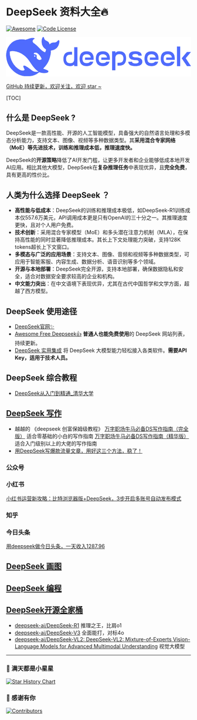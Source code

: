 # DeepSeek 资料大全🔥

[![Awesome](https://awesome.re/badge.svg)](https://awesome.re) [![Code License](https://img.shields.io/badge/License-MIT-green.svg)](https://github.com/East196/awesome-deepseek/blob/main/LICENSE)

![DeepSeek](deepseek-header.webp)

[GitHub 持续更新，欢迎关注，欢迎 star ~](https://github.com/East196/awesome-deepseek)

[TOC]

## 什么是 DeepSeek ?

DeepSeek是一款高性能、开源的人工智能模型，具备强大的自然语言处理和多模态分析能力，支持文本、图像、视频等多种数据类型。其**采用混合专家网络（MoE）等先进技术，训练和推理成本低，推理速度快。**

DeepSeek的**开源策略**降低了AI开发门槛，让更多开发者和企业能够低成本地开发AI应用。相比其他大模型，DeepSeek在**复杂推理任务**中表现优异，且**完全免费**，具有更高的性价比。

## 人类为什么选择 DeepSeek ？
- **高性能与低成本**：DeepSeek的训练和推理成本极低，如DeepSeek-R1训练成本仅557.6万美元，API调用成本更是只有OpenAI的三十分之一。其推理速度更快，且对个人用户免费。
- **技术创新**：采用混合专家模型（MoE）和多头潜在注意力机制（MLA），在保持高性能的同时显著降低推理成本。其长上下文处理能力突破，支持128K tokens超长上下文窗口。
- **多模态与广泛的应用场景**：支持文本、图像、音频和视频等多种数据类型，可应用于智能客服、内容生成、数据分析、语音识别等多个领域。
- **开源与本地部署**：DeepSeek完全开源，支持本地部署，确保数据隐私和安全，适合对数据安全要求较高的企业和机构。
- **中文能力突出**：在中文语境下表现优异，尤其在古代中国哲学和文学方面，超越了西方模型。

## DeepSeek 使用途径
- [DeepSeek官网✨](https://chat.deepseek.com/)
- [Awesome Free Deepseek👍](https://github.com/East196/awesome-free-deepseek/ ) **普通人也能免费使用**的 DeepSeek 网站列表，持续更新。
- [DeepSeek 实用集成](https://github.com/deepseek-ai/awesome-deepseek-integration/blob/main/README_cn.md ) 将 DeepSeek 大模型能力轻松接入各类软件。**需要API Key，适用于技术人员。**

## DeepSeek 综合教程
- [DeepSeek从入门到精通_清华大学](<assets/DeepSeek从入门到精通_清华大学.pdf>)

## [DeepSeek 写作](deepseek-write.md)

- 越越的 《deepseek 创富保姆级教程》
[​万字职场牛马必备DS写作指南（完全版）](https://txt6wm3b04b.feishu.cn/docx/Mmuad0w8JoIAoHxwKZacJw4cnlh ) 适合零基础的小白的写作指南
[‌​​​​​​⁠⁠万字职场牛马必备DS写作指南（精华版）](https://txt6wm3b04b.feishu.cn/docx/KfBEdUIlgo9mABxnKg9cXDpinHc ) 适合入门级别以上的大佬的写作指南
- [用DeepSeek写爆款流量文章，用好这三个方法，稳了！](https://mp.weixin.qq.com/s/GbY-Ia5EfwQMfHT5XU9FUQ )

### 公众号

### 小红书
[小红书运营新攻略：比特浏览器版+DeepSeek，3步开启多账号自动发布模式](https://mp.weixin.qq.com/s/NqlfluNlmCjzcoFiuVFZBQ )

### 知乎

### 今日头条
[用deepseek做今日头条，一天收入1287.96](https://mp.weixin.qq.com/s/NKRkjKrZK4PLgMDpWZCAHg )

## [DeepSeek 画图](deepseek-draw.md )

## [DeepSeek 编程](deepseek-code.md )

## [DeepSeek开源全家桶](https://github.com/deepseek-ai )
- [deepseek-ai/DeepSeek-R1](https://github.com/deepseek-ai/DeepSeek-R1 ) 推理之王，比肩o1
- [deepseek-ai/DeepSeek-V3](https://github.com/deepseek-ai/DeepSeek-V3 ) 全面能打，对标4o
- [deepseek-ai/DeepSeek-VL2: DeepSeek-VL2: Mixture-of-Experts Vision-Language Models for Advanced Multimodal Understanding](https://github.com/deepseek-ai/DeepSeek-VL2 ) 视觉大模型

---
### 🌟 满天都是小星星

[![Star History Chart](https://api.star-history.com/svg?repos=East196/awesome-deepseek&type=Date)](https://star-history.com/#East196/awesome-deepseek&Date)

### 💞 感谢有你

[![Contributors](https://contrib.rocks/image?repo=East196/awesome-deepseek)](https://github.com/East196/awesome-deepseek/graphs/contributors)

